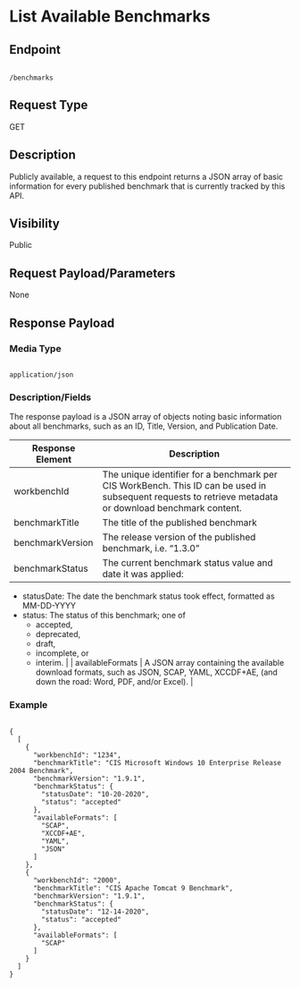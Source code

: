 # List Available Benchmarks

## Endpoint

```

/benchmarks

```

## Request Type
GET

## Description
Publicly available, a request to this endpoint returns a JSON array of basic information for every published benchmark that is currently tracked by this API.

## Visibility
Public

## Request Payload/Parameters
None

## Response Payload
### Media Type

```

application/json

```

### Description/Fields
The response payload is a JSON array of objects noting basic information about all benchmarks, such as an ID, Title, Version, and Publication Date.

| Response Element      | Description |
| ----------------------|------------ |
| workbenchId | The unique identifier for a benchmark per CIS WorkBench.  This ID can be used in subsequent requests to retrieve metadata or download benchmark content. |
| benchmarkTitle | The title of the published benchmark |
| benchmarkVersion | The release version of the published benchmark, i.e. “1.3.0” |
| benchmarkStatus | The current benchmark status value and date it was applied: 
* statusDate: The date the benchmark status took effect, formatted as MM-DD-YYYY
* status: The status of this benchmark; one of
  * accepted, 
  * deprecated, 
  * draft, 
  * incomplete, or 
  * interim. |
| availableFormats | A JSON array containing the available download formats, such as JSON, SCAP, YAML, XCCDF+AE, (and down the road: Word, PDF, and/or Excel). |

### Example

``` 

{
  [
    {
      "workbenchId": "1234", 
      "benchmarkTitle": "CIS Microsoft Windows 10 Enterprise Release 2004 Benchmark", 
      "benchmarkVersion": "1.9.1", 
      "benchmarkStatus": {
        "statusDate": "10-20-2020", 
        "status": "accepted"
      }, 
      "availableFormats": [
        "SCAP", 
        "XCCDF+AE", 
        "YAML", 
        "JSON"
      ]
    }, 
    {
      "workbenchId": "2000", 
      "benchmarkTitle": "CIS Apache Tomcat 9 Benchmark", 
      "benchmarkVersion": "1.9.1", 
      "benchmarkStatus": {
        "statusDate": "12-14-2020", 
        "status": "accepted"
      },
      "availableFormats": [
        "SCAP"
      ]
    }
  ]
}

 ```
